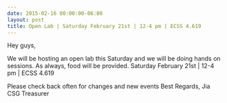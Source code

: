 ```yaml
---
date: 2015-02-16 00:00:00-06:00
layout: post
title: Open Lab | Saturday February 21st | 12-4 pm | ECSS 4.619
---
```


Hey guys,

We will be hosting an open lab this Saturday and we will be doing hands on sessions. As always, food will be provided.
Saturday February 21st | 12-4 pm | ECSS 4.619

Please check back often for changes and new events
Best Regards,
Jia
CSG Treasurer
